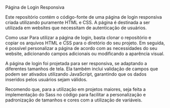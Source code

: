 Página de Login Responsiva

Este repositório contém o código-fonte de uma página de login responsiva criada utilizando puramente HTML e CSS. A página é destinada a ser utilizada em websites que necessitam de autenticação de usuários.

Como usar
Para utilizar a página de login, basta clonar o repositório e copiar os arquivos HTML e CSS para o diretório do seu projeto. Em seguida, é possível personalizar a página de acordo com as necessidades do seu website, adicionando campos adicionais ou modificando a aparência visual.

A página de login foi projetada para ser responsiva, se adaptando a diferentes tamanhos de tela. Ela também inclui validação de campos que podem ser ativados utilizando JavaScript, garantindo que os dados inseridos pelos usuários sejam válidos.

Recomendo que, para a utilização em projetos maiores, seja feita a implementação do Sass no código para facilitar a personalização e padronização de tamanhos e cores com a utilização de variáveis. 
